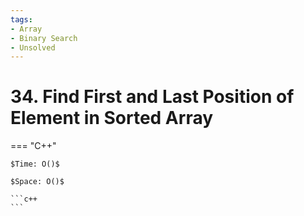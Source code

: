 ```yaml
---
tags:
- Array
- Binary Search
- Unsolved
---
```



# 34. Find First and Last Position of Element in Sorted Array

=== "C++"

    $Time: O()$

    $Space: O()$

    ```c++
    ```